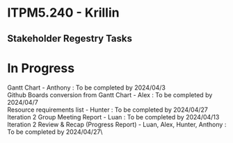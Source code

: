 # ITPM5.240 - Krillin

## Stakeholder Regestry Tasks
# In Progress
Gantt Chart - Anthony : To be completed by 2024/04/3\
Github Boards conversion from Gantt Chart - Alex : To be completed by 2024/04/7\
Resource requirements list - Hunter : To be completed by 2024/04/27\
Iteration 2 Group Meeting Report - Luan : To be completed by 2024/04/13\
Iteration 2 Review & Recap (Progress Report) - Luan, Alex, Hunter, Anthony : To be completed by 2024/04/27\
